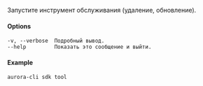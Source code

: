 Запустите инструмент обслуживания (удаление, обновление).

#### Options

```shell
-v, --verbose  Подробный вывод.
--help         Показать это сообщение и выйти.
```

#### Example

```shell
aurora-cli sdk tool
```

